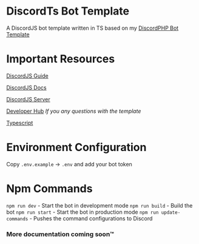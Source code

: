 # DiscordTs Bot Template

A DiscordJS bot template written in TS based on my [DiscordPHP Bot Template](https://github.com/commandstring/discordphp-bot-template)

# Important Resources

[DiscordJS Guide](https://discordjs.guide)

[DiscordJS Docs](https://discord.js.org/#/)

[DiscordJS Server](https://discord.gg/djs)

[Developer Hub](https://discord.gg/TgrcSkuDtQ) *If you any questions with the template*

[Typescript](https://www.typescriptlang.org/)

# Environment Configuration

Copy `.env.example` -> `.env` and add your bot token

# Npm Commands

`npm run dev` - Start the bot in development mode
`npm run build` - Build the bot
`npm run start` - Start the bot in production mode
`npm run update-commands` - Pushes the command configurations to Discord

### More documentation coming soon™
